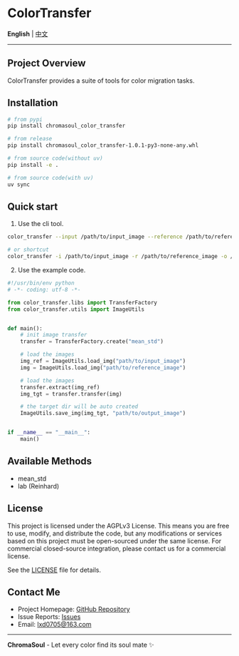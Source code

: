 # ColorTransfer

**English** | [中文](README_zh.md)

---

## Project Overview

ColorTransfer provides a suite of tools for color migration tasks.

## Installation

```bash
# from pypi
pip install chromasoul_color_transfer

# from release
pip install chromasoul_color_transfer-1.0.1-py3-none-any.whl

# from source code(without uv)
pip install -e .

# from source code(with uv)
uv sync
```

## Quick start

1. Use the cli tool.

```bash
color_transfer --input /path/to/input_image --reference /path/to/reference_image --output /path/to/output_image

# or shortcut
color_transfer -i /path/to/input_image -r /path/to/reference_image -o /path/to/output_image
```

2. Use the example code.

```python
#!/usr/bin/env python
# -*- coding: utf-8 -*-

from color_transfer.libs import TransferFactory
from color_transfer.utils import ImageUtils


def main():
    # init image transfer
    transfer = TransferFactory.create("mean_std")

    # load the images
    img_ref = ImageUtils.load_img("path/to/input_image")
    img = ImageUtils.load_img("path/to/reference_image")

    # load the images
    transfer.extract(img_ref)
    img_tgt = transfer.transfer(img)

    # the target dir will be auto created
    ImageUtils.save_img(img_tgt, "path/to/output_image")


if __name__ == "__main__":
    main()

```

## Available Methods

- mean_std
- lab (Reinhard)

## License

This project is licensed under the AGPLv3 License. This means you are free to use, modify, and distribute the code, but any modifications or services based on this project must be open-sourced under the same license. For commercial closed-source integration, please contact us for a commercial license.

See the [LICENSE](LICENSE) file for details.

## Contact Me

- Project Homepage: [GitHub Repository](https://github.com/XIAODUOLU/ChromaSoul)
- Issue Reports: [Issues](https://github.com/XIAODUOLU/ChromaSoul/issues)
- Email: lxd0705@163.com

---

**ChromaSoul** - Let every color find its soul mate ✨
